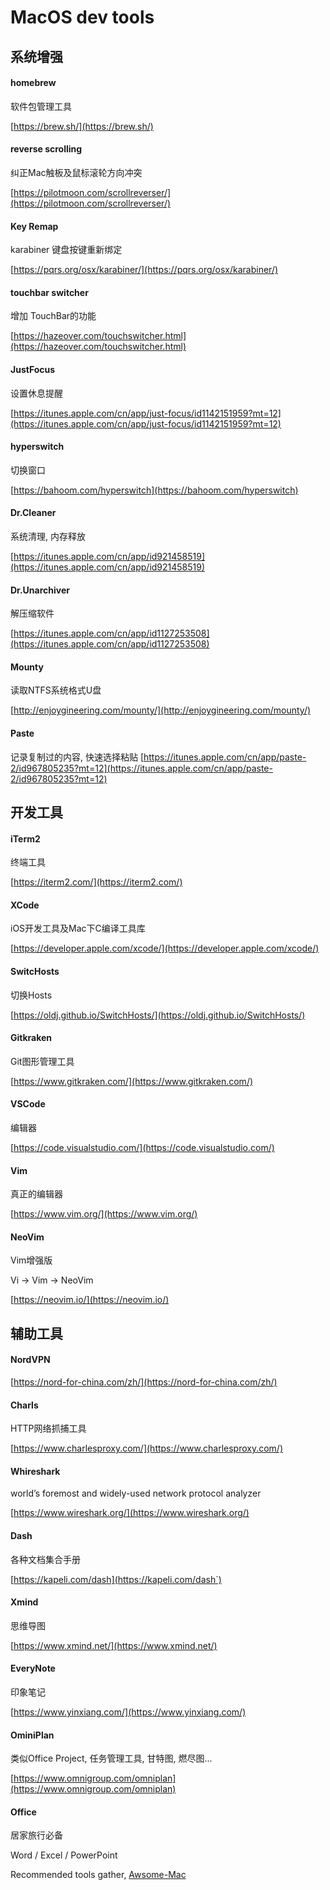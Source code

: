 # MacOS dev tools

## 系统增强

#### homebrew 
软件包管理工具

[https://brew.sh/](https://brew.sh/)

#### reverse scrolling 
纠正Mac触板及鼠标滚轮方向冲突

[https://pilotmoon.com/scrollreverser/](https://pilotmoon.com/scrollreverser/)

#### Key Remap

karabiner 键盘按键重新绑定

[https://pqrs.org/osx/karabiner/](https://pqrs.org/osx/karabiner/)

#### touchbar switcher

增加 TouchBar的功能

[https://hazeover.com/touchswitcher.html](https://hazeover.com/touchswitcher.html)

#### JustFocus

设置休息提醒

[https://itunes.apple.com/cn/app/just-focus/id1142151959?mt=12](https://itunes.apple.com/cn/app/just-focus/id1142151959?mt=12)

#### hyperswitch

切换窗口

[https://bahoom.com/hyperswitch](https://bahoom.com/hyperswitch)

#### Dr.Cleaner

系统清理, 内存释放

[https://itunes.apple.com/cn/app/id921458519](https://itunes.apple.com/cn/app/id921458519)

#### Dr.Unarchiver

解压缩软件

[https://itunes.apple.com/cn/app/id1127253508](https://itunes.apple.com/cn/app/id1127253508)

#### Mounty

读取NTFS系统格式U盘

[http://enjoygineering.com/mounty/](http://enjoygineering.com/mounty/)

#### Paste

记录复制过的内容, 快速选择粘贴
[https://itunes.apple.com/cn/app/paste-2/id967805235?mt=12](https://itunes.apple.com/cn/app/paste-2/id967805235?mt=12)

## 开发工具

#### iTerm2

终端工具

[https://iterm2.com/](https://iterm2.com/)

#### XCode

iOS开发工具及Mac下C编译工具库

[https://developer.apple.com/xcode/](https://developer.apple.com/xcode/)

#### SwitcHosts

切换Hosts

[https://oldj.github.io/SwitchHosts/](https://oldj.github.io/SwitchHosts/)

#### Gitkraken

Git图形管理工具

[https://www.gitkraken.com/](https://www.gitkraken.com/)

#### VSCode

编辑器

[https://code.visualstudio.com/](https://code.visualstudio.com/)

#### Vim

真正的编辑器

[https://www.vim.org/](https://www.vim.org/)

#### NeoVim

Vim增强版

Vi -> Vim -> NeoVim

[https://neovim.io/](https://neovim.io/)

## 辅助工具

#### NordVPN

[https://nord-for-china.com/zh/](https://nord-for-china.com/zh/)

#### Charls

HTTP网络抓捕工具

[https://www.charlesproxy.com/](https://www.charlesproxy.com/)

#### Whireshark

world’s foremost and widely-used network protocol analyzer

[https://www.wireshark.org/](https://www.wireshark.org/)

#### Dash

各种文档集合手册

[https://kapeli.com/dash](https://kapeli.com/dash`)

#### Xmind

思维导图

[https://www.xmind.net/](https://www.xmind.net/)

#### EveryNote

印象笔记

[https://www.yinxiang.com/](https://www.yinxiang.com/)

#### OminiPlan

类似Office Project, 任务管理工具, 甘特图, 燃尽图...

[https://www.omnigroup.com/omniplan](https://www.omnigroup.com/omniplan)

#### Office

居家旅行必备

Word / Excel / PowerPoint

Recommended tools gather, [Awsome-Mac](https://github.com/jaywcjlove/awesome-mac)